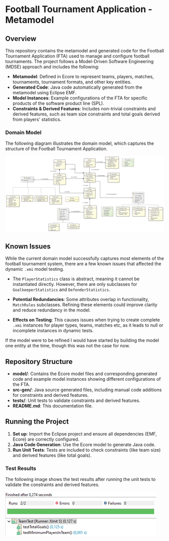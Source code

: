 # Football Tournament Application - Metamodel

## Overview
This repository contains the metamodel and generated code for the Football Tournament Application (FTA) used to manage and configure football tournaments. The project follows a Model-Driven Software Engineering (MDSE) approach and includes the following:

- **Metamodel**: Defined in Ecore to represent teams, players, matches, tournaments, tournament formats, and other key entities.
- **Generated Code**: Java code automatically generated from the metamodel using Eclipse EMF.
- **Model Instances**: Example configurations of the FTA for specific products of the software product line (SPL).
- **Constraints & Derived Features**: Includes non-trivial constraints and derived features, such as team size constraints and total goals derived from players' statistics.

### Domain Model
The following diagram illustrates the domain model, which captures the structure of the Football Tournament Application.

![Domain Model](./images/fta_domain_model.png)

## Known Issues
While the current domain model successfully captures most elements of the football tournament system, there are a few known issues that affected the dynamic `.xmi` model testing. 

- The `PlayerStatistics` class is abstract, meaning it cannot be instantiated directly. However, there are only subclasses for `GoalkeeperStatistics` and `DefenderStatistics`.
  
- **Potential Redundancies**: Some attributes overlap in functionality, `MatchRules` subclasses. Refining these elements could improve clarity and reduce redundancy in the model.

- **Effects on Testing**: This causes issues when trying to create complete `.xmi` instances for player types, teams, matches etc, as it leads to null or incomplete instances in dynamic tests.

If the model were to be refined I would have started by building the model one entity at the time, though this was not the case for now.

## Repository Structure
- **model/**: Contains the Ecore model files and corresponding generated code and example model instances showing different configurations of the FTA.
- **src-gen/**: Java source generated files, including manual code additions for constraints and derived features.
- **tests/**: Unit tests to validate constraints and derived features.
- **README.md**: This documentation file.

## Running the Project
1. **Set up**: Import the Eclipse project and ensure all dependencies (EMF, Ecore) are correctly configured.
2. **Java Code Generation**: Use the Ecore model to generate Java code.
3. **Run Unit Tests**: Tests are included to check constraints (like team size) and derived features (like total goals).

### Test Results
The following image shows the test results after running the unit tests to validate the constraints and derived features.

![Test Results](./images/testresults.png)

